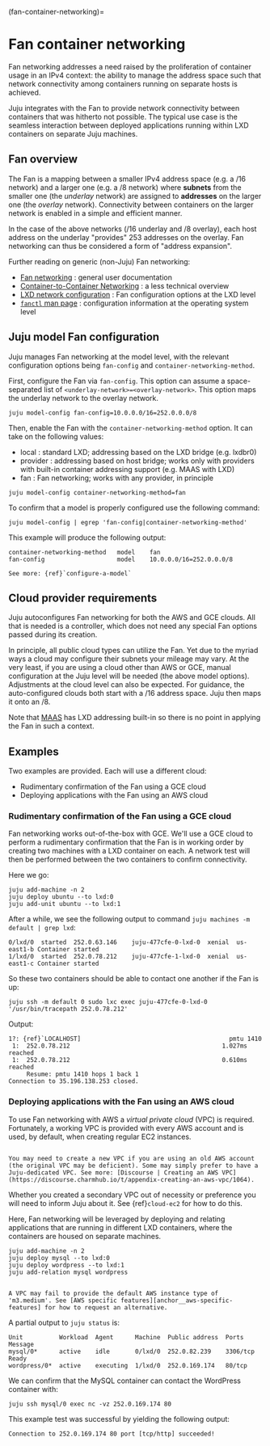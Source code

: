 (fan-container-networking)=
# Fan container networking

Fan networking addresses a need raised by the proliferation of container usage in an IPv4 context: the ability to manage the address space such that network connectivity among containers running on separate hosts is achieved.

Juju integrates with the Fan to provide network connectivity between containers that was hitherto not possible. The typical use case is the seamless interaction between deployed applications running within LXD containers on separate Juju machines.


## Fan overview

The Fan is a mapping between a smaller IPv4 address space (e.g. a /16 network) and a larger one (e.g. a /8 network) where **subnets** from the smaller one (the *underlay* network) are assigned to **addresses** on the larger one (the *overlay* network). Connectivity between containers on the larger network is enabled in a simple and efficient manner.

In the case of the above networks (/16 underlay and /8 overlay), each host address on the underlay "provides" 253 addresses on the overlay. Fan networking can thus be considered a form of "address expansion".

Further reading on generic (non-Juju) Fan networking:

*   [Fan networking](https://wiki.ubuntu.com/FanNetworking) : general user documentation
*   [Container-to-Container Networking](https://insights.ubuntu.com/2015/06/22/container-to-container-networking-the-bits-have-hit-the-fan/) : a less technical overview
*   [LXD network configuration](https://github.com/lxc/lxd/blob/master/doc/networks.md) : Fan configuration options at the LXD level
*   [`fanctl` man page](http://manpages.ubuntu.com/cgi-bin/search.py?q=fanctl) : configuration information at the operating system level


## Juju model Fan configuration

Juju manages Fan networking at the model level, with the relevant configuration options being `fan-config` and `container-networking-method`.

First, configure the Fan via `fan-config`. This option can assume a space-separated list of `<underlay-network>=<overlay-network>`. This option maps the underlay network to the overlay network.

```text
juju model-config fan-config=10.0.0.0/16=252.0.0.0/8
```

Then, enable the Fan with the `container-networking-method` option. It can take on the following values:

*   local : standard LXD; addressing based on the LXD bridge (e.g. lxdbr0)
*   provider : addressing based on host bridge; works only with providers with built-in container addressing support (e.g. MAAS with LXD)
*   fan : Fan networking; works with any provider, in principle


```text
juju model-config container-networking-method=fan
```

To confirm that a model is properly configured use the following command:

```text
juju model-config | egrep 'fan-config|container-networking-method'
```

This example will produce the following output:

```text
container-networking-method   model    fan
fan-config                    model    10.0.0.0/16=252.0.0.0/8
```

```{ibnote}
See more: {ref}`configure-a-model`
```


## Cloud provider requirements

Juju autoconfigures Fan networking for both the AWS and GCE clouds. All that is needed is a controller, which does not need any special Fan options passed during its creation.

In principle, all public cloud types can utilize the Fan. Yet due to the myriad ways a cloud may configure their subnets your mileage may vary. At the very least, if you are using a cloud other than AWS or GCE, manual configuration at the Juju level will be needed (the above model options). Adjustments at the cloud level can also be expected. For guidance, the auto-configured clouds both start with a /16 address space. Juju then maps it onto an /8.

Note that [MAAS](https://maas.io/) has LXD addressing built-in so there is no point in applying the Fan in such a context.


## Examples

Two examples are provided. Each will use a different cloud:

*   Rudimentary confirmation of the Fan using a GCE cloud
*   Deploying applications with the Fan using an AWS cloud


### Rudimentary confirmation of the Fan using a GCE cloud

Fan networking works out-of-the-box with GCE. We'll use a GCE cloud to perform a rudimentary confirmation that the Fan is in working order by creating two machines with a LXD container on each. A network test will then be performed between the two containers to confirm connectivity.

Here we go:

```text
juju add-machine -n 2
juju deploy ubuntu --to lxd:0
juju add-unit ubuntu --to lxd:1
```

After a while, we see the following output to command `juju machines -m default | grep lxd`:

```text
0/lxd/0  started  252.0.63.146    juju-477cfe-0-lxd-0  xenial  us-east1-b Container started
1/lxd/0  started  252.0.78.212    juju-477cfe-1-lxd-0  xenial  us-east1-c Container started
```

So these two containers should be able to contact one another if the Fan is up:

```text
juju ssh -m default 0 sudo lxc exec juju-477cfe-0-lxd-0 '/usr/bin/tracepath 252.0.78.212'
```

Output:

```text
1?: {ref}`LOCALHOST]                                         pmtu 1410
 1:  252.0.78.212                                          1.027ms reached
 1:  252.0.78.212                                          0.610ms reached
     Resume: pmtu 1410 hops 1 back 1
Connection to 35.196.138.253 closed.
```


### Deploying applications with the Fan using an AWS cloud

To use Fan networking with AWS a *virtual private cloud* (VPC) is required. Fortunately, a working VPC is provided with every AWS account and is used, by default, when creating regular EC2 instances.

```{note}

You may need to create a new VPC if you are using an old AWS account (the original VPC may be deficient). Some may simply prefer to have a Juju-dedicated VPC. See more: [Discourse | Creating an AWS VPC](https://discourse.charmhub.io/t/appendix-creating-an-aws-vpc/1064).

```

Whether you created a secondary VPC out of necessity or preference you will need to inform Juju about it. See {ref}`cloud-ec2` for how to do this.

Here, Fan networking will be leveraged by deploying and relating applications that are running in different LXD containers, where the containers are housed on separate machines.

```text
juju add-machine -n 2
juju deploy mysql --to lxd:0
juju deploy wordpress --to lxd:1
juju add-relation mysql wordpress
```

```{note}

A VPC may fail to provide the default AWS instance type of 'm3.medium'. See [AWS specific features][anchor__aws-specific-features] for how to request an alternative.

```

A partial output to `juju status` is:

```text
Unit          Workload  Agent      Machine  Public address  Ports     Message
mysql/0*      active    idle       0/lxd/0  252.0.82.239    3306/tcp  Ready
wordpress/0*  active    executing  1/lxd/0  252.0.169.174   80/tcp
```

We can confirm that the MySQL container can contact the WordPress container with:

```text
juju ssh mysql/0 exec nc -vz 252.0.169.174 80
```

This example test was successful by yielding the following output:

```text
Connection to 252.0.169.174 80 port [tcp/http] succeeded!
```
